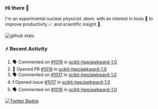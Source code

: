 ### Hi there 👋 

I'm an experimental nuclear physicist :atom: with an interest in tools :wrench: to improve productivity :chart_with_upwards_trend: and scientific insight :telescope:.

![github stats](https://github-readme-stats.vercel.app/api?username=agoose77&show_icons=true&hide_rank=true&hide_title=true&bg_color=30,e76445,904e95&text_color=efe3ec&icon_color=efe3ec)
<!--
**agoose77/agoose77** is a ✨ _special_ ✨ repository because its `README.md` (this file) appears on your GitHub profile.

Here are some ideas to get you started:

- 🔭 I’m currently working on ...
- 🌱 I’m currently learning ...
- 👯 I’m looking to collaborate on ...
- 🤔 I’m looking for help with ...
- 💬 Ask me about ...
- 📫 How to reach me: ...
- 😄 Pronouns: ...
- ⚡ Fun fact: ...
-->

### :zap: Recent Activity
<!--START_SECTION:activity-->
1. 🗣 Commented on [#1019](https://github.com/scikit-hep/awkward-1.0/issues/1019) in [scikit-hep/awkward-1.0](https://github.com/scikit-hep/awkward-1.0)
2. 💪 Opened PR [#1019](https://github.com/scikit-hep/awkward-1.0/pull/1019) in [scikit-hep/awkward-1.0](https://github.com/scikit-hep/awkward-1.0)
3. 🗣 Commented on [#1017](https://github.com/scikit-hep/awkward-1.0/issues/1017) in [scikit-hep/awkward-1.0](https://github.com/scikit-hep/awkward-1.0)
4. ❗️ Opened issue [#1017](https://github.com/scikit-hep/awkward-1.0/issues/1017) in [scikit-hep/awkward-1.0](https://github.com/scikit-hep/awkward-1.0)
5. 🗣 Commented on [#1016](https://github.com/scikit-hep/awkward-1.0/issues/1016) in [scikit-hep/awkward-1.0](https://github.com/scikit-hep/awkward-1.0)
<!--END_SECTION:activity-->


[![Twitter Badge](https://img.shields.io/twitter/follow/agoose77?style=flat-square&logo=Twitter&logoColor=white&color=cornflowerblue)](https://twitter.com/agoose77)
